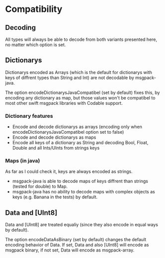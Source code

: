 # Compatibility
## Decoding
All types will always be able to decode from both variants presented here, no matter which option is set.
## Dictionarys
Dictionarys encoded as Arrays (which is the default for dictionarys with keys of diffrent types than String and Int) are not decodable by msgpack-java.

The option encodeDictionarysJavaCompatibel (set by default) fixes this, by encoding any dictionary as map, but those values won't be compatibel to most other swift msgpack libraries with Codable support.
### Dictionary features
 - Encode and decode dictionarys as arrays (encoding only when encodeDictionarysJavaCompatibel option set to false)
 - Encode and decode dictionarys as maps
 - Encode all keys of a dictionary as String and decoding Bool, Float, Double and all Ints/UInts from strings keys
 ### Maps (in java)
As far as I could check it, keys are always encoded as strings.
 - msgpack-java is able to decode maps of keys diffrent than strings (tested for double) to Map.
 - msgpack-java has no ability to decode maps with complex objects as keys (e.g. Banana in the tests) by default.
## Data and [UInt8]
Data and [UInt8] are treated equaliy (since they also encode in equal ways by default).

The option encodeDataAsBinary (set by default) changes the default encoding behavior of Data. If set, Data and also [UInt8] will encode as msgpack binary, if not set, Data will encode as msgpack-array.

